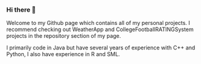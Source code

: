 ### Hi there 👋

Welcome to my Github page which contains all of my personal projects. I recommend checking out WeatherApp and CollegeFootballRATINGSystem projects in the repository section of my page.


I primarily code in Java but have several years of experience with C++ and Python, I also have experience in R and SML. 
